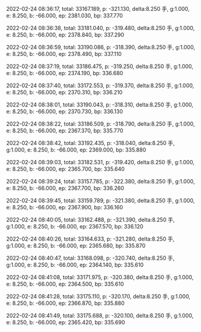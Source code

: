 2022-02-24 08:36:17, total: 33167.189, p: -321.130, delta:8.250 手, g:1.000, e: 8.250, b: -66.000, ep: 2381.030, bp: 337.770

2022-02-24 08:36:38, total: 33181.040, p: -319.480, delta:8.250 手, g:1.000, e: 8.250, b: -66.000, ep: 2378.840, bp: 337.290

2022-02-24 08:36:59, total: 33190.086, p: -318.390, delta:8.250 手, g:1.000, e: 8.250, b: -66.000, ep: 2378.490, bp: 337.110

2022-02-24 08:37:19, total: 33186.475, p: -319.250, delta:8.250 手, g:1.000, e: 8.250, b: -66.000, ep: 2374.190, bp: 336.680

2022-02-24 08:37:40, total: 33172.553, p: -319.370, delta:8.250 手, g:1.000, e: 8.250, b: -66.000, ep: 2370.310, bp: 336.210

2022-02-24 08:38:01, total: 33190.043, p: -318.310, delta:8.250 手, g:1.000, e: 8.250, b: -66.000, ep: 2370.730, bp: 336.130

2022-02-24 08:38:22, total: 33186.509, p: -318.790, delta:8.250 手, g:1.000, e: 8.250, b: -66.000, ep: 2367.370, bp: 335.770

2022-02-24 08:38:42, total: 33192.435, p: -318.040, delta:8.250 手, g:1.000, e: 8.250, b: -66.000, ep: 2369.000, bp: 335.880

2022-02-24 08:39:03, total: 33182.531, p: -319.420, delta:8.250 手, g:1.000, e: 8.250, b: -66.000, ep: 2365.700, bp: 335.640

2022-02-24 08:39:24, total: 33157.785, p: -322.380, delta:8.250 手, g:1.000, e: 8.250, b: -66.000, ep: 2367.700, bp: 336.260

2022-02-24 08:39:45, total: 33159.789, p: -321.380, delta:8.250 手, g:1.000, e: 8.250, b: -66.000, ep: 2367.900, bp: 336.160

2022-02-24 08:40:05, total: 33162.488, p: -321.390, delta:8.250 手, g:1.000, e: 8.250, b: -66.000, ep: 2367.570, bp: 336.120

2022-02-24 08:40:26, total: 33164.633, p: -321.280, delta:8.250 手, g:1.000, e: 8.250, b: -66.000, ep: 2365.680, bp: 335.870

2022-02-24 08:40:47, total: 33168.098, p: -320.740, delta:8.250 手, g:1.000, e: 8.250, b: -66.000, ep: 2364.140, bp: 335.610

2022-02-24 08:41:08, total: 33171.975, p: -320.380, delta:8.250 手, g:1.000, e: 8.250, b: -66.000, ep: 2364.500, bp: 335.610

2022-02-24 08:41:28, total: 33175.110, p: -320.170, delta:8.250 手, g:1.000, e: 8.250, b: -66.000, ep: 2366.870, bp: 335.880

2022-02-24 08:41:49, total: 33175.688, p: -320.100, delta:8.250 手, g:1.000, e: 8.250, b: -66.000, ep: 2365.420, bp: 335.690